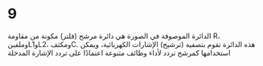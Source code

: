 # 9
الدائرة الموصوفة في الصورة هي دائرة مرشح (فلتر) مكونة من مقاومة R، وملفينL1وL2، ومكثفC. هذه الدائرة تقوم بتصفية (ترشيح) الإشارات الكهربائية، ويمكن استخدامها كمرشح تردد لأداء وظائف متنوعة اعتمادًا على تردد الإشارة المدخلة
